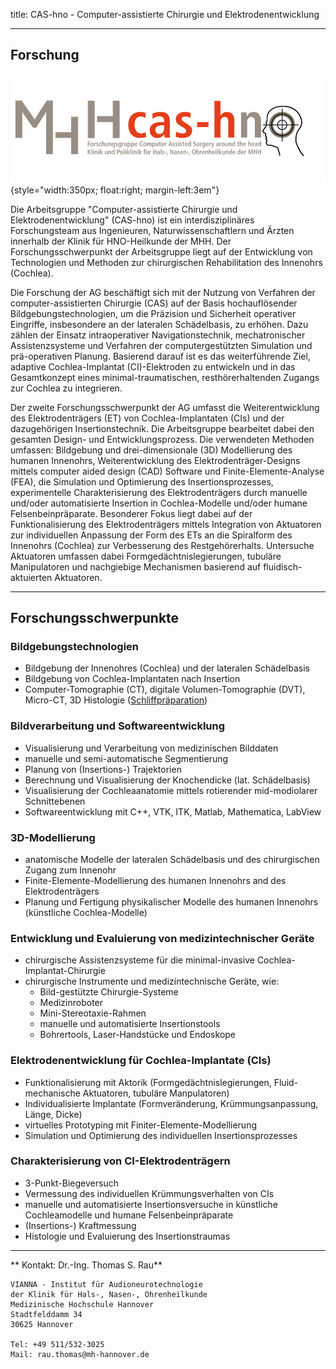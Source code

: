 title: CAS-hno - Computer-assistierte Chirurgie und Elektrodenentwicklung

 - - - 
 


## Forschung

![cash-logo](majdani/cas-h.png){style="width:350px; float:right; margin-left:3em"}

Die Arbeitsgruppe "Computer-assistierte Chirurgie und Elektrodenentwicklung" (CAS-hno) ist ein interdisziplinäres Forschungsteam aus Ingenieuren, Naturwissenschaftlern und Ärzten innerhalb der Klinik für HNO-Heilkunde der MHH. Der Forschungsschwerpunkt der Arbeitsgruppe liegt auf der Entwicklung von Technologien und Methoden zur chirurgischen Rehabilitation des Innenohrs (Cochlea).

Die Forschung der AG beschäftigt sich mit der Nutzung von Verfahren der computer-assistierten Chirurgie (CAS) auf der Basis hochauflösender Bildgebungstechnologien, um die Präzision und Sicherheit operativer Eingriffe, insbesondere an der lateralen Schädelbasis, zu erhöhen. Dazu zählen der Einsatz intraoperativer Navigationstechnik, mechatronischer Assistenzsysteme und Verfahren der computergestützten Simulation und prä-operativen Planung. Basierend darauf ist es das weiterführende Ziel, adaptive Cochlea-Implantat (CI)-Elektroden zu entwickeln und in das Gesamtkonzept eines minimal-traumatischen, resthörerhaltenden Zugangs zur Cochlea zu integrieren.

Der zweite Forschungsschwerpunkt der AG umfasst die Weiterentwicklung des Elektrodenträgers (ET) von Cochlea-Implantaten (CIs) und der dazugehörigen Insertionstechnik. Die Arbeitsgruppe bearbeitet dabei den gesamten Design- und Entwicklungsprozess. Die verwendeten Methoden umfassen: Bildgebung und  drei-dimensionale (3D) Modellierung des humanen Innenohrs, Weiterentwicklung des Elektrodenträger-Designs mittels computer aided design (CAD) Software und Finite-Elemente-Analyse (FEA), die Simulation und Optimierung des Insertionsprozesses, experimentelle Charakterisierung  des Elektrodenträgers durch manuelle und/oder automatisierte Insertion in Cochlea-Modelle und/oder humane Felsenbeinpräparate. Besonderer Fokus liegt dabei auf der Funktionalisierung des Elektrodenträgers mittels Integration von Aktuatoren zur individuellen Anpassung der Form des ETs an die Spiralform des Innenohrs (Cochlea) zur Verbesserung des Restgehörerhalts. Untersuche Aktuatoren umfassen dabei Formgedächtnislegierungen, tubuläre Manipulatoren und nachgiebige Mechanismen basierend auf fluidisch-aktuierten Aktuatoren.

 - - -
 
## Forschungsschwerpunkte

### Bildgebungstechnologien
- Bildgebung der Innenohres (Cochlea) und der lateralen Schädelbasis
- Bildgebung von Cochlea-Implantaten nach Insertion
- Computer-Tomographie (CT), digitale Volumen-Tomographie (DVT), Micro-CT, 3D Histologie ([Schliffpräparation](majdani/methods/microgrinding.html "Schliffpräparation"))

### Bildverarbeitung und Softwareentwicklung
- Visualisierung und Verarbeitung von medizinischen Bilddaten
- manuelle und semi-automatische Segmentierung
- Planung von (Insertions-) Trajektorien
- Berechnung und Visualisierung der Knochendicke (lat. Schädelbasis)
- Visualisierung der Cochleaanatomie mittels rotierender mid-modiolarer Schnittebenen
- Softwareentwicklung mit C++, VTK, ITK, Matlab, Mathematica, LabView

### 3D-Modellierung
- anatomische Modelle der lateralen Schädelbasis und des chirurgischen Zugang zum Innenohr
- Finite-Elemente-Modellierung des humanen Innenohrs and des Elektrodenträgers
- Planung und Fertigung physikalischer Modelle des humanen Innenohrs (künstliche Cochlea-Modelle)

### Entwicklung und Evaluierung von medizintechnischer Geräte
- chirurgische Assistenzsysteme für die minimal-invasive Cochlea-Implantat-Chirurgie
- chirurgische Instrumente und medizintechnische Geräte, wie:
	- Bild-gestützte Chirurgie-Systeme
	- Medizinroboter
	- Mini-Stereotaxie-Rahmen
	- manuelle und automatisierte Insertionstools
	- Bohrertools, Laser-Handstücke und Endoskope

### Elektrodenentwicklung für Cochlea-Implantate (CIs)
- Funktionalisierung mit Aktorik (Formgedächtnislegierungen, Fluid-mechanische Aktuatoren, tubuläre Manpulatoren)
- Individualisierte Implantate (Formveränderung, Krümmungsanpassung, Länge, Dicke)
- virtuelles Prototyping mit Finiter-Elemente-Modellierung
- Simulation und Optimierung des individuellen Insertionsprozesses

### Charakterisierung von CI-Elektrodenträgern
- 3-Punkt-Biegeversuch
- Vermessung des individuellen Krümmungsverhalten von CIs
- manuelle und automatisierte Insertionsversuche in künstliche Cochleamodelle und humane Felsenbeinpräparate
- (Insertions-) Kraftmessung
- Histologie und Evaluierung des Insertionstraumas


- - - 

** Kontakt: Dr.-Ing. Thomas S. Rau**

    VIANNA - Institut für Audioneurotechnologie
    der Klinik für Hals-, Nasen-, Ohrenheilkunde
    Medizinische Hochschule Hannover
    Stadtfelddamm 34
    30625 Hannover
    
	Tel: +49 511/532-3025
    Mail: rau.thomas@mh-hannover.de
